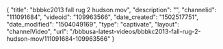 {
    "title": "bbbkc2013 fall rug 2 hudson.mov",
    "description": "",
    "channelid": "111091684",
    "videoid": "109963566",
    "date_created": "1502517751",
    "date_modified": "1504049169",
    "type": "captivate",
    "layout": "channelVideo",
    "url": "\/bbbusa-latest-videos\/bbbkc2013-fall-rug-2-hudson-mov\/111091684-109963566"
}